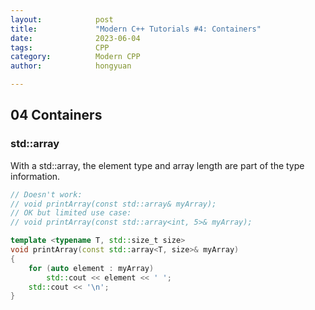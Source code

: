 ```yaml
---
layout:            post
title:             "Modern C++ Tutorials #4: Containers"
date:              2023-06-04
tags:              CPP
category:          Modern CPP
author:            hongyuan

---
```


## 04 Containers

### std::array

With a std::array, the element type and array length are part of the type information.

```cpp
// Doesn't work:
// void printArray(const std::array& myArray);
// OK but limited use case:
// void printArray(const std::array<int, 5>& myArray);

template <typename T, std::size_t size>
void printArray(const std::array<T, size>& myArray)
{
    for (auto element : myArray)
        std::cout << element << ' ';
    std::cout << '\n';
}
```
